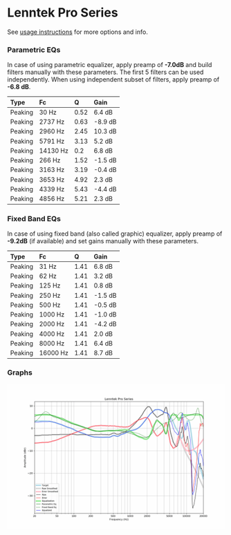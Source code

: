 # Lenntek Pro Series
See [usage instructions](https://github.com/jaakkopasanen/AutoEq#usage) for more options and info.

### Parametric EQs
In case of using parametric equalizer, apply preamp of **-7.0dB** and build filters manually
with these parameters. The first 5 filters can be used independently.
When using independent subset of filters, apply preamp of **-6.8 dB**.

| Type    | Fc       |    Q | Gain    |
|:--------|:---------|:-----|:--------|
| Peaking | 30 Hz    | 0.52 | 6.4 dB  |
| Peaking | 2737 Hz  | 0.63 | -8.9 dB |
| Peaking | 2960 Hz  | 2.45 | 10.3 dB |
| Peaking | 5791 Hz  | 3.13 | 5.2 dB  |
| Peaking | 14130 Hz | 0.2  | 6.8 dB  |
| Peaking | 266 Hz   | 1.52 | -1.5 dB |
| Peaking | 3163 Hz  | 3.19 | -0.4 dB |
| Peaking | 3653 Hz  | 4.92 | 2.3 dB  |
| Peaking | 4339 Hz  | 5.43 | -4.4 dB |
| Peaking | 4856 Hz  | 5.21 | 2.3 dB  |

### Fixed Band EQs
In case of using fixed band (also called graphic) equalizer, apply preamp of **-9.2dB**
(if available) and set gains manually with these parameters.

| Type    | Fc       |    Q | Gain    |
|:--------|:---------|:-----|:--------|
| Peaking | 31 Hz    | 1.41 | 6.8 dB  |
| Peaking | 62 Hz    | 1.41 | 3.2 dB  |
| Peaking | 125 Hz   | 1.41 | 0.8 dB  |
| Peaking | 250 Hz   | 1.41 | -1.5 dB |
| Peaking | 500 Hz   | 1.41 | -0.5 dB |
| Peaking | 1000 Hz  | 1.41 | -1.0 dB |
| Peaking | 2000 Hz  | 1.41 | -4.2 dB |
| Peaking | 4000 Hz  | 1.41 | 2.0 dB  |
| Peaking | 8000 Hz  | 1.41 | 6.4 dB  |
| Peaking | 16000 Hz | 1.41 | 8.7 dB  |

### Graphs
![](./Lenntek%20Pro%20Series.png)